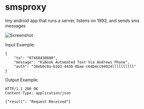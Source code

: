 # smsproxy

tiny android app that runs a server, listens on 1993, and sends sms messages

![Screenshot](https://i.imgur.com/eB6Ou4a.png)

Input Example:

```
{
	"to": "07468430880",
	"message": "KiBook Automated Text Via Andrews Phone",
	"auth": "30eb0c0a-b103-4438-8bae-c64b4cc94924llllllllll"
}
```


Output Example:

```
HTTP/1.1 200 OK
Content-Type: application/json

{"result": "Request Received"}
```
